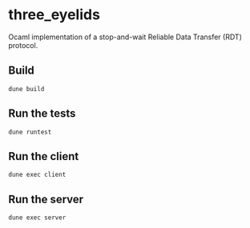 # three_eyelids
Ocaml implementation of a stop-and-wait Reliable Data Transfer (RDT) protocol.


## Build
```
dune build
```

## Run the tests
```
dune runtest
```

## Run the client
```
dune exec client
```

## Run the server
```
dune exec server
```
